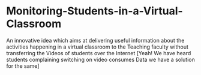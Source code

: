 # Monitoring-Students-in-a-Virtual-Classroom
An innovative idea which aims at delivering useful information about the activities happening in a virtual classroom to the Teaching faculty without transferring the Videos of students over the Internet [Yeah! We have heard students complaining switching on video consumes Data we have a solution for the same]
